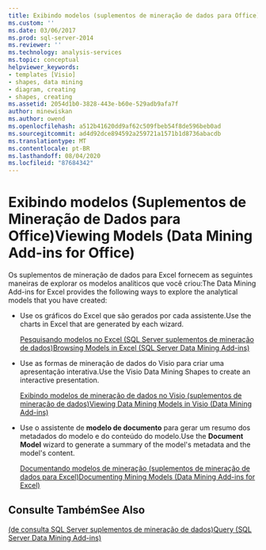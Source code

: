 ```yaml
---
title: Exibindo modelos (suplementos de mineração de dados para Office) | Microsoft Docs
ms.custom: ''
ms.date: 03/06/2017
ms.prod: sql-server-2014
ms.reviewer: ''
ms.technology: analysis-services
ms.topic: conceptual
helpviewer_keywords:
- templates [Visio]
- shapes, data mining
- diagram, creating
- shapes, creating
ms.assetid: 2054d1b0-3828-443e-b60e-529adb9afa7f
author: minewiskan
ms.author: owend
ms.openlocfilehash: a512b41620dd9af62c509fbeb54f8de596beb0ad
ms.sourcegitcommit: ad4d92dce894592a259721a1571b1d8736abacdb
ms.translationtype: MT
ms.contentlocale: pt-BR
ms.lasthandoff: 08/04/2020
ms.locfileid: "87684342"
---
```

# <a name="viewing-models-data-mining-add-ins-for-office"></a><span data-ttu-id="4f122-102">Exibindo modelos (Suplementos de Mineração de Dados para Office)</span><span class="sxs-lookup"><span data-stu-id="4f122-102">Viewing Models (Data Mining Add-ins for Office)</span></span>
  <span data-ttu-id="4f122-103">Os suplementos de mineração de dados para Excel fornecem as seguintes maneiras de explorar os modelos analíticos que você criou:</span><span class="sxs-lookup"><span data-stu-id="4f122-103">The Data Mining Add-ins for Excel provides the following ways to explore the analytical models that you have created:</span></span>  
  
-   <span data-ttu-id="4f122-104">Use os gráficos do Excel que são gerados por cada assistente.</span><span class="sxs-lookup"><span data-stu-id="4f122-104">Use the charts in Excel that are generated by each wizard.</span></span>  
  
     [<span data-ttu-id="4f122-105">Pesquisando modelos no Excel &#40;SQL Server suplementos de mineração de dados&#41;</span><span class="sxs-lookup"><span data-stu-id="4f122-105">Browsing Models in Excel &#40;SQL Server Data Mining Add-ins&#41;</span></span>](browsing-models-in-excel-sql-server-data-mining-add-ins.md)  
  
-   <span data-ttu-id="4f122-106">Use as formas de mineração de dados do Visio para criar uma apresentação interativa.</span><span class="sxs-lookup"><span data-stu-id="4f122-106">Use the Visio Data Mining Shapes to create an interactive presentation.</span></span>  
  
     [<span data-ttu-id="4f122-107">Exibindo modelos de mineração de dados no Visio &#40;suplementos de mineração de dados&#41;</span><span class="sxs-lookup"><span data-stu-id="4f122-107">Viewing Data Mining Models in Visio &#40;Data Mining Add-ins&#41;</span></span>](viewing-data-mining-models-in-visio-data-mining-add-ins.md)  
  
-   <span data-ttu-id="4f122-108">Use o assistente de **modelo de documento** para gerar um resumo dos metadados do modelo e do conteúdo do modelo.</span><span class="sxs-lookup"><span data-stu-id="4f122-108">Use the **Document Model** wizard to generate a summary of the model's metadata and the model's content.</span></span>  
  
     [<span data-ttu-id="4f122-109">Documentando modelos de mineração &#40;suplementos de mineração de dados para Excel&#41;</span><span class="sxs-lookup"><span data-stu-id="4f122-109">Documenting Mining Models &#40;Data Mining Add-ins for Excel&#41;</span></span>](documenting-mining-models-data-mining-add-ins-for-excel.md)  
  
## <a name="see-also"></a><span data-ttu-id="4f122-110">Consulte Também</span><span class="sxs-lookup"><span data-stu-id="4f122-110">See Also</span></span>  
 [<span data-ttu-id="4f122-111">&#40;de consulta SQL Server suplementos de mineração de dados&#41;</span><span class="sxs-lookup"><span data-stu-id="4f122-111">Query &#40;SQL Server Data Mining Add-ins&#41;</span></span>](query-sql-server-data-mining-add-ins.md)  
  
  
